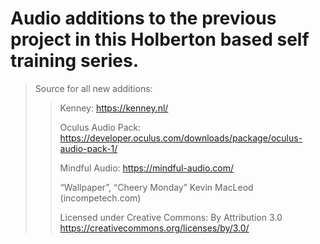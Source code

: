 # Audio additions to the previous project in this Holberton based self training series.


> Source for all new additions:
>
>> Kenney: https://kenney.nl/
>>
>> Oculus Audio Pack: https://developer.oculus.com/downloads/package/oculus-audio-pack-1/
>>
>> Mindful Audio: https://mindful-audio.com/
>>
>> “Wallpaper”, “Cheery Monday” Kevin MacLeod (incompetech.com)
>>
>> Licensed under Creative Commons: By Attribution 3.0
https://creativecommons.org/licenses/by/3.0/


